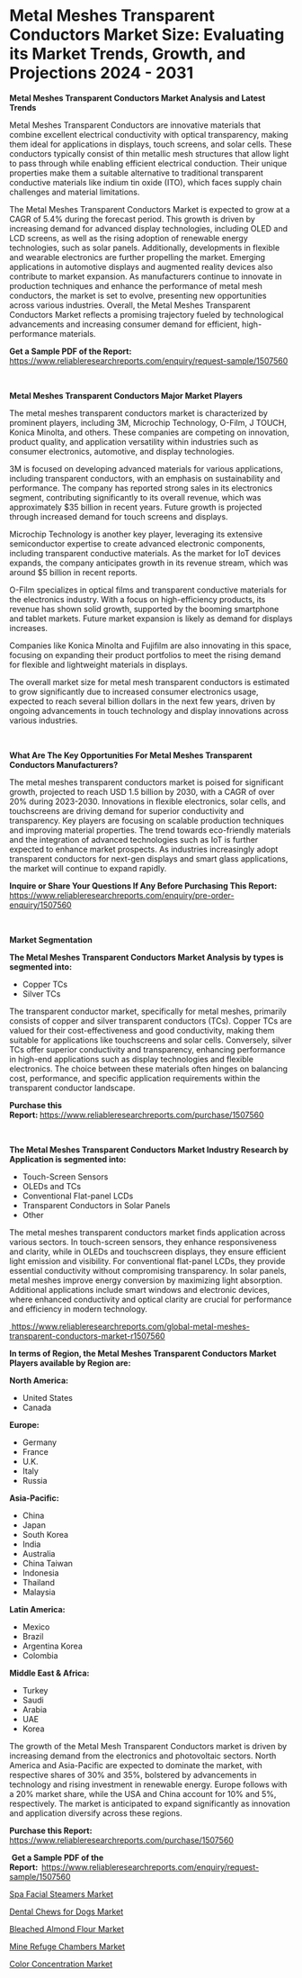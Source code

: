 <p><h1>Metal Meshes Transparent Conductors Market Size: Evaluating its Market Trends, Growth, and Projections 2024 - 2031</h1></p><p><strong>Metal Meshes Transparent Conductors Market Analysis and Latest Trends</strong></p>
<p><p>Metal Meshes Transparent Conductors are innovative materials that combine excellent electrical conductivity with optical transparency, making them ideal for applications in displays, touch screens, and solar cells. These conductors typically consist of thin metallic mesh structures that allow light to pass through while enabling efficient electrical conduction. Their unique properties make them a suitable alternative to traditional transparent conductive materials like indium tin oxide (ITO), which faces supply chain challenges and material limitations.</p><p>The Metal Meshes Transparent Conductors Market is expected to grow at a CAGR of 5.4% during the forecast period. This growth is driven by increasing demand for advanced display technologies, including OLED and LCD screens, as well as the rising adoption of renewable energy technologies, such as solar panels. Additionally, developments in flexible and wearable electronics are further propelling the market. Emerging applications in automotive displays and augmented reality devices also contribute to market expansion. As manufacturers continue to innovate in production techniques and enhance the performance of metal mesh conductors, the market is set to evolve, presenting new opportunities across various industries. Overall, the Metal Meshes Transparent Conductors Market reflects a promising trajectory fueled by technological advancements and increasing consumer demand for efficient, high-performance materials.</p></p>
<p><strong>Get a Sample PDF of the Report:&nbsp;</strong> <a href="https://www.reliableresearchreports.com/enquiry/request-sample/1507560">https://www.reliableresearchreports.com/enquiry/request-sample/1507560</a></p>
<p>&nbsp;</p>
<p><strong>Metal Meshes Transparent Conductors Major Market Players</strong></p>
<p><p>The metal meshes transparent conductors market is characterized by prominent players, including 3M, Microchip Technology, O-Film, J TOUCH, Konica Minolta, and others. These companies are competing on innovation, product quality, and application versatility within industries such as consumer electronics, automotive, and display technologies.</p><p>3M is focused on developing advanced materials for various applications, including transparent conductors, with an emphasis on sustainability and performance. The company has reported strong sales in its electronics segment, contributing significantly to its overall revenue, which was approximately $35 billion in recent years. Future growth is projected through increased demand for touch screens and displays.</p><p>Microchip Technology is another key player, leveraging its extensive semiconductor expertise to create advanced electronic components, including transparent conductive materials. As the market for IoT devices expands, the company anticipates growth in its revenue stream, which was around $5 billion in recent reports.</p><p>O-Film specializes in optical films and transparent conductive materials for the electronics industry. With a focus on high-efficiency products, its revenue has shown solid growth, supported by the booming smartphone and tablet markets. Future market expansion is likely as demand for displays increases.</p><p>Companies like Konica Minolta and Fujifilm are also innovating in this space, focusing on expanding their product portfolios to meet the rising demand for flexible and lightweight materials in displays.</p><p>The overall market size for metal mesh transparent conductors is estimated to grow significantly due to increased consumer electronics usage, expected to reach several billion dollars in the next few years, driven by ongoing advancements in touch technology and display innovations across various industries.</p></p>
<p>&nbsp;</p>
<p><strong>What Are The Key Opportunities For Metal Meshes Transparent Conductors Manufacturers?</strong></p>
<p><p>The metal meshes transparent conductors market is poised for significant growth, projected to reach USD 1.5 billion by 2030, with a CAGR of over 20% during 2023-2030. Innovations in flexible electronics, solar cells, and touchscreens are driving demand for superior conductivity and transparency. Key players are focusing on scalable production techniques and improving material properties. The trend towards eco-friendly materials and the integration of advanced technologies such as IoT is further expected to enhance market prospects. As industries increasingly adopt transparent conductors for next-gen displays and smart glass applications, the market will continue to expand rapidly.</p></p>
<p><strong>Inquire or Share Your Questions If Any Before Purchasing This Report:</strong> <a href="https://www.reliableresearchreports.com/enquiry/pre-order-enquiry/1507560">https://www.reliableresearchreports.com/enquiry/pre-order-enquiry/1507560</a></p>
<p>&nbsp;</p>
<p><strong>Market Segmentation</strong></p>
<p><strong>The Metal Meshes Transparent Conductors Market Analysis by types is segmented into:</strong></p>
<p><ul><li>Copper TCs</li><li>Silver TCs</li></ul></p>
<p><p>The transparent conductor market, specifically for metal meshes, primarily consists of copper and silver transparent conductors (TCs). Copper TCs are valued for their cost-effectiveness and good conductivity, making them suitable for applications like touchscreens and solar cells. Conversely, silver TCs offer superior conductivity and transparency, enhancing performance in high-end applications such as display technologies and flexible electronics. The choice between these materials often hinges on balancing cost, performance, and specific application requirements within the transparent conductor landscape.</p></p>
<p><strong>Purchase this Report:&nbsp;</strong><a href="https://www.reliableresearchreports.com/purchase/1507560">https://www.reliableresearchreports.com/purchase/1507560</a></p>
<p>&nbsp;</p>
<p><strong>The Metal Meshes Transparent Conductors Market Industry Research by Application is segmented into:</strong></p>
<p><ul><li>Touch-Screen Sensors</li><li>OLEDs and TCs</li><li>Conventional Flat-panel LCDs</li><li>Transparent Conductors in Solar Panels</li><li>Other</li></ul></p>
<p><p>The metal meshes transparent conductors market finds application across various sectors. In touch-screen sensors, they enhance responsiveness and clarity, while in OLEDs and touchscreen displays, they ensure efficient light emission and visibility. For conventional flat-panel LCDs, they provide essential conductivity without compromising transparency. In solar panels, metal meshes improve energy conversion by maximizing light absorption. Additional applications include smart windows and electronic devices, where enhanced conductivity and optical clarity are crucial for performance and efficiency in modern technology.</p></p>
<p><a href="https://www.reliableresearchreports.com/global-metal-meshes-transparent-conductors-market-r1507560">&nbsp;https://www.reliableresearchreports.com/global-metal-meshes-transparent-conductors-market-r1507560</a></p>
<p><strong>In terms of Region, the Metal Meshes Transparent Conductors Market Players available by Region are:</strong></p>
<p>
    <p> <strong> North America: </strong>
        <ul>
            <li>United States</li>
            <li>Canada</li>
        </ul>
        </p> 
    <p> <strong> Europe: </strong>
        <ul>
            <li>Germany</li>
            <li>France</li>
            <li>U.K.</li>
            <li>Italy</li>
            <li>Russia</li>
        </ul>
        </p> 
    <p> <strong> Asia-Pacific: </strong>
        <ul>
            <li>China</li>
            <li>Japan</li>
            <li>South Korea</li>
            <li>India</li>
            <li>Australia</li>
            <li>China Taiwan</li>
            <li>Indonesia</li>
            <li>Thailand</li>
            <li>Malaysia</li>
        </ul>
        </p> 
    <p> <strong> Latin America: </strong>
        <ul>
            <li>Mexico</li>
            <li>Brazil</li>
            <li>Argentina Korea</li>
            <li>Colombia</li>
        </ul>
        </p> 
    <p> <strong> Middle East & Africa: </strong>
        <ul>
            <li>Turkey</li>
            <li>Saudi</li>
            <li>Arabia</li>
            <li>UAE</li>
            <li>Korea</li>
        </ul>
    </p>
    </p>
<p><p>The growth of the Metal Mesh Transparent Conductors market is driven by increasing demand from the electronics and photovoltaic sectors. North America and Asia-Pacific are expected to dominate the market, with respective shares of 30% and 35%, bolstered by advancements in technology and rising investment in renewable energy. Europe follows with a 20% market share, while the USA and China account for 10% and 5%, respectively. The market is anticipated to expand significantly as innovation and application diversify across these regions.</p></p>
<p><strong>Purchase this Report: </strong><a href="https://www.reliableresearchreports.com/purchase/1507560">https://www.reliableresearchreports.com/purchase/1507560</a></p>
<p>&nbsp;<strong>Get a Sample PDF of the Report:&nbsp;&nbsp;</strong><a href="https://www.reliableresearchreports.com/enquiry/request-sample/1507560">https://www.reliableresearchreports.com/enquiry/request-sample/1507560</a></p>
<p><strong></strong></p>
<p><p><a href="https://issuu.com/reportprime-2/docs/spa-facial-steamers-market-size-203_23a6df9f4cb058">Spa Facial Steamers Market</a></p><p><a href="https://www.linkedin.com/pulse/how-regional-global-trends-shaping-dental-chews-dogs-market-uyzre?trackingId=W3Hc5rO1QBiDn7IPTNtoUQ%3D%3D">Dental Chews for Dogs Market</a></p><p><a href="https://www.linkedin.com/pulse/bleached-almond-flour-market-global-share-ranking-overall-tqjce?trackingId=P3lXHwdKQlGKTmhaInjBVw%3D%3D">Bleached Almond Flour Market</a></p><p><a href="https://medium.com/@htf54hf/global-mine-refuge-chambers-market-size-share-analysis-by-product-type-by-application-by-f2a46f9c43ac?postPublishedType=repub">Mine Refuge Chambers Market</a></p><p><a href="https://github.com/AshrafKhan865/Market-Research-Report-List-1/blob/main/color-concentration-market.md">Color Concentration Market</a></p></p>